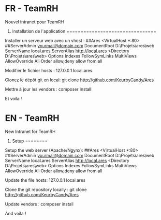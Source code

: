 FR - TeamRH
===========

Nouvel intranet pour TeamRH

1) Installation de l'application
================================

Installer un serveur web avec un vhost :
##Ares
<VirtualHost *:80>
    ##ServerAdmin yourmail@domain.com
    DocumentRoot D:\Projets\ares\web
    ServerName local.ares
    ServerAlias http://local.ares
    <Directory D:\Projets\ares\web>
            Options Indexes FollowSymLinks MultiViews
            AllowOverride All
            Order allow,deny
            allow from all
    </Directory>
</VirtualHost>

Modifier le fichier hosts :
    127.0.0.1		local.ares

Clonez le dépôt git en local:
git clone http://github.com/KeurbyCandy/Ares

Mettre à jour les vendors :
composer install

Et voila !





EN - TeamRH
===========

New Intranet for TeamRH

1) Setup
========

Setup the web server (Apache/Ngynx):
##Ares
<VirtualHost *:80>
    ##ServerAdmin yourmail@domain.com
    DocumentRoot D:\Projets\ares\web
    ServerName local.ares
    ServerAlias http://local.ares
    <Directory D:\Projets\ares\web>
            Options Indexes FollowSymLinks MultiViews
            AllowOverride All
            Order allow,deny
            allow from all
    </Directory>
</VirtualHost>

Update the file hosts:
    127.0.0.1		local.ares

Clone the git repository locally :
git clone http://github.com/KeurbyCandy/Ares

Update vendors :
composer install

And voila !